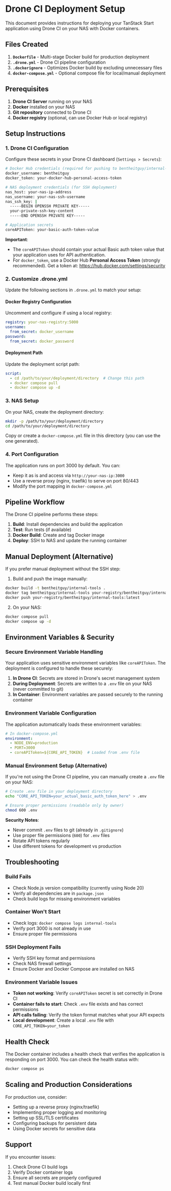 # Drone CI Deployment Setup

This document provides instructions for deploying your TanStack Start application using Drone CI on your NAS with Docker containers.

## Files Created

1. **`Dockerfile`** - Multi-stage Docker build for production deployment
2. **`.drone.yml`** - Drone CI pipeline configuration
3. **`.dockerignore`** - Optimizes Docker build by excluding unnecessary files
4. **`docker-compose.yml`** - Optional compose file for local/manual deployment

## Prerequisites

1. **Drone CI Server** running on your NAS
2. **Docker** installed on your NAS
3. **Git repository** connected to Drone CI
4. **Docker registry** (optional, can use Docker Hub or local registry)

## Setup Instructions

### 1. Drone CI Configuration

Configure these secrets in your Drone CI dashboard (`Settings > Secrets`):

```bash
# Docker Hub credentials (required for pushing to bentheitguy/internal-tools)
docker_username: bentheitguy
docker_token: your-docker-hub-personal-access-token

# NAS deployment credentials (for SSH deployment)
nas_host: your-nas-ip-address
nas_username: your-nas-ssh-username
nas_ssh_key: |
  -----BEGIN OPENSSH PRIVATE KEY-----
  your-private-ssh-key-content
  -----END OPENSSH PRIVATE KEY-----

# Application secrets
coreAPIToken: your-basic-auth-token-value
```

**Important**: 
- The `coreAPIToken` should contain your actual Basic auth token value that your application uses for API authentication.
- For `docker_token`, use a Docker Hub **Personal Access Token** (strongly recommended). Get a token at: https://hub.docker.com/settings/security

### 2. Customize .drone.yml

Update the following sections in `.drone.yml` to match your setup:

#### Docker Registry Configuration
Uncomment and configure if using a local registry:
```yaml
registry: your-nas-registry:5000
username:
  from_secret: docker_username
password:
  from_secret: docker_password
```

#### Deployment Path
Update the deployment script path:
```yaml
script:
  - cd /path/to/your/deployment/directory  # Change this path
  - docker compose pull
  - docker compose up -d
```

### 3. NAS Setup

On your NAS, create the deployment directory:
```bash
mkdir -p /path/to/your/deployment/directory
cd /path/to/your/deployment/directory
```

Copy or create a `docker-compose.yml` file in this directory (you can use the one generated).

### 4. Port Configuration

The application runs on port 3000 by default. You can:
- Keep it as is and access via `http://your-nas-ip:3000`
- Use a reverse proxy (nginx, traefik) to serve on port 80/443
- Modify the port mapping in `docker-compose.yml`

## Pipeline Workflow

The Drone CI pipeline performs these steps:

1. **Build**: Install dependencies and build the application
2. **Test**: Run tests (if available)
3. **Docker Build**: Create and tag Docker image
4. **Deploy**: SSH to NAS and update the running container

## Manual Deployment (Alternative)

If you prefer manual deployment without the SSH step:

1. Build and push the image manually:
```bash
docker build -t bentheitguy/internal-tools .
docker tag bentheitguy/internal-tools your-registry/bentheitguy/internal-tools:latest
docker push your-registry/bentheitguy/internal-tools:latest
```

2. On your NAS:
```bash
docker compose pull
docker compose up -d
```

## Environment Variables & Security

### Secure Environment Variable Handling

Your application uses sensitive environment variables like `coreAPIToken`. The deployment is configured to handle these securely:

1. **In Drone CI**: Secrets are stored in Drone's secret management system
2. **During Deployment**: Secrets are written to a `.env` file on your NAS (never committed to git)
3. **In Container**: Environment variables are passed securely to the running container

### Environment Variable Configuration

The application automatically loads these environment variables:

```yaml
# In docker-compose.yml
environment:
  - NODE_ENV=production
  - PORT=3000
  - coreAPIToken=${CORE_API_TOKEN}  # Loaded from .env file
```

### Manual Environment Setup (Alternative)

If you're not using the Drone CI pipeline, you can manually create a `.env` file on your NAS:

```bash
# Create .env file in your deployment directory
echo "CORE_API_TOKEN=your_actual_basic_auth_token_here" > .env

# Ensure proper permissions (readable only by owner)
chmod 600 .env
```

**Security Notes**:
- Never commit `.env` files to git (already in `.gitignore`)
- Use proper file permissions (`600`) for `.env` files
- Rotate API tokens regularly
- Use different tokens for development vs production

## Troubleshooting

### Build Fails
- Check Node.js version compatibility (currently using Node 20)
- Verify all dependencies are in `package.json`
- Check build logs for missing environment variables

### Container Won't Start
- Check logs: `docker compose logs internal-tools`
- Verify port 3000 is not already in use
- Ensure proper file permissions

### SSH Deployment Fails
- Verify SSH key format and permissions
- Check NAS firewall settings
- Ensure Docker and Docker Compose are installed on NAS

### Environment Variable Issues
- **Token not working**: Verify `coreAPIToken` secret is set correctly in Drone CI
- **Container fails to start**: Check `.env` file exists and has correct permissions
- **API calls failing**: Verify the token format matches what your API expects
- **Local development**: Create a local `.env` file with `CORE_API_TOKEN=your_token`

## Health Check

The Docker container includes a health check that verifies the application is responding on port 3000. You can check the health status with:

```bash
docker compose ps
```

## Scaling and Production Considerations

For production use, consider:
- Setting up a reverse proxy (nginx/traefik)
- Implementing proper logging and monitoring
- Setting up SSL/TLS certificates
- Configuring backups for persistent data
- Using Docker secrets for sensitive data

## Support

If you encounter issues:
1. Check Drone CI build logs
2. Verify Docker container logs
3. Ensure all secrets are properly configured
4. Test manual Docker build locally first
